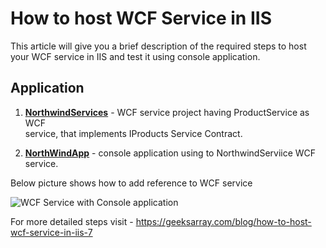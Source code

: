 # How to host WCF Service in IIS

This article will give you a brief description of the required steps to host your WCF service in IIS and test it using console application.

## Application

1. **[NorthwindServices](https://github.com/geeksarray/how-to-host-wcf-service-in-iis-7/tree/master/IISHost/NorthwindServices)** - WCF service project having ProductService as WCF   
   service, that implements IProducts Service Contract. 

1. **[NorthWindApp](https://github.com/geeksarray/how-to-host-wcf-service-in-iis-7/tree/master/IISHost/NorthwindApp)** - console application using to NorthwindServiice WCF service.

Below picture shows how to add reference to WCF service

![WCF Service with Console application](http://dotnetmentors.com/Images/ServiceRef.png)

For more detailed steps visit - https://geeksarray.com/blog/how-to-host-wcf-service-in-iis-7
